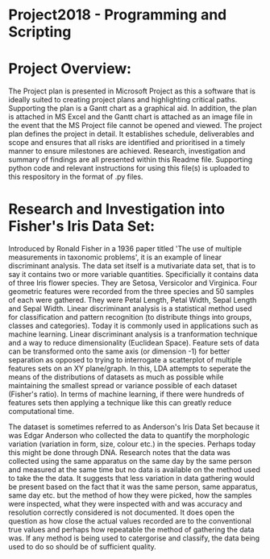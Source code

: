 # Project2018 - Programming and Scripting

# Project Overview:
The Project plan is presented in Microsoft Project as this a software that is ideally suited to creating project plans and highlighting critical paths. Supporting the plan is a Gantt chart as a graphical aid. In addition, the plan is attached in MS Excel and the Gantt chart is attached as an image file in the event that the MS Project file cannot be opened and viewed. 
The project plan defines the project in detail. It establishes schedule, deliverables and scope and ensures that all risks are identified and prioritised in a timely manner to ensure milestones are achieved.
Research, investigation and summary of findings are all presented within this Readme file.
Supporting python code and relevant instructions for using this file(s) is uploaded to this respository in the format of .py files.  

# Research and Investigation into Fisher's Iris Data Set:
Introduced by Ronald Fisher in a 1936 paper titled 'The use of multiple measurements in taxonomic problems', it is an example of linear discriminant analysis. The data set itself is a mutivariate data set, that is to say it contains two or more variable quantities. Specificially it contains data of three Iris flower species. They are Setosa, Versicolor and Virginica. Four geometric features were recorded from the three species and 50 samples of each were gathered. They were Petal Length, Petal Width, Sepal Length and Sepal Width. Linear discriminant analysis is a statistical method used for classification and pattern recognition (to distribute things into groups, classes and categories). Today it is commonly used in applications such as machine learning.
Linear discriminant analysis is a tranformation technique and a way to reduce dimensionality (Euclidean Space). Feature sets of data can be transformed onto the same axis (or dimension -1) for better separation as opposed to trying to interrogate a scatterplot of multiple features sets on an XY plane/graph. In this, LDA attempts to seperate the means of the distributions of datasets as much as possible while maintaining the smallest spread or variance possible of each dataset (Fisher's ratio). In terms of machine learning, if there were hundreds of features sets then applying a technique like this can greatly reduce computational time. 

The dataset is sometimes referred to as Anderson's Iris Data Set because it was Edgar Anderson who collected the data to quantify the morphologic variation (variation in form, size, colour etc.) in the species. Perhaps today this might be done through DNA.
Research notes that the data was collected using the same apparatus on the same day by the same person and measured at the same time but no data is available on the method used to take the the data. It suggests that less variation in data gathering would be present based on the fact that it was the same person, same apparatus, same day etc. but the method of how they were picked, how the samples were inspected, what they were inspected with and was accuracy and resolution correctly considered is not documented. It does open the question as how close the actual values recorded are to the conventional true values and perhaps how repeatable the method of gathering the data was. If any method is being used to catergorise and classify, the data being used to do so should be of sufficient quality.   
